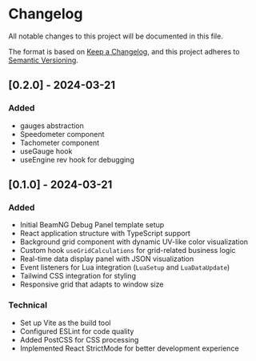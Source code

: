 # Changelog

All notable changes to this project will be documented in this file.

The format is based on [Keep a Changelog](https://keepachangelog.com/en/1.0.0/),
and this project adheres to [Semantic Versioning](https://semver.org/spec/v2.0.0.html).

## [0.2.0] - 2024-03-21

### Added
- gauges abstraction
- Speedometer component
- Tachometer component
- useGauge hook
- useEngine rev hook for debugging

## [0.1.0] - 2024-03-21

### Added
- Initial BeamNG Debug Panel template setup
- React application structure with TypeScript support
- Background grid component with dynamic UV-like color visualization
- Custom hook `useGridCalculations` for grid-related business logic
- Real-time data display panel with JSON visualization
- Event listeners for Lua integration (`LuaSetup` and `LuaDataUpdate`)
- Tailwind CSS integration for styling
- Responsive grid that adapts to window size

### Technical
- Set up Vite as the build tool
- Configured ESLint for code quality
- Added PostCSS for CSS processing
- Implemented React StrictMode for better development experience
